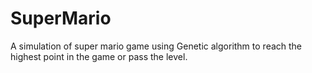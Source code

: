 # SuperMario
A simulation of super mario game using Genetic algorithm to reach the highest point in the game or pass the level.
